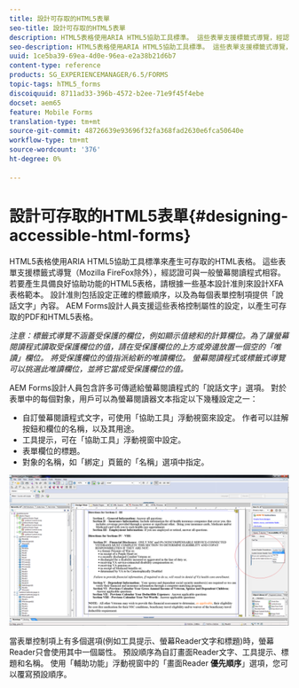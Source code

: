 ```yaml
---
title: 設計可存取的HTML5表單
seo-title: 設計可存取的HTML5表單
description: HTML5表格使用ARIA HTML5協助工具標準。 這些表單支援標籤式導覽，經認證可與一般螢幕閱讀程式相容。
seo-description: HTML5表格使用ARIA HTML5協助工具標準。 這些表單支援標籤式導覽，經認證可與一般螢幕閱讀程式相容。
uuid: 1ce5ba39-69ea-4d0e-96ea-e2a38b21d6b7
content-type: reference
products: SG_EXPERIENCEMANAGER/6.5/FORMS
topic-tags: hTML5_forms
discoiquuid: 8711ad33-396b-4572-b2ee-71e9f45f4ebe
docset: aem65
feature: Mobile Forms
translation-type: tm+mt
source-git-commit: 48726639e93696f32fa368fad2630e6fca50640e
workflow-type: tm+mt
source-wordcount: '376'
ht-degree: 0%

---
```



# 設計可存取的HTML5表單{#designing-accessible-html-forms}

HTML5表格使用ARIA HTML5協助工具標準來產生可存取的HTML表格。 這些表單支援標籤式導覽（Mozilla FireFox除外），經認證可與一般螢幕閱讀程式相容。 若要產生具備良好協助功能的HTML5表格，請根據一些基本設計准則來設計XFA表格範本。 設計准則包括設定正確的標籤順序，以及為每個表單控制項提供「說話文字」內容。 AEM Forms設計人員支援這些表格控制屬性的設定，以產生可存取的PDF和HTML5表格。

*注意：標籤式導覽不涵蓋受保護的欄位，例如顯示值總和的計算欄位。為了讓螢幕閱讀程式讀取受保護欄位的值，請在受保護欄位的上方或旁邊放置一個空的「唯讀」欄位。 將受保護欄位的值指派給新的唯讀欄位。 螢幕閱讀程式或標籤式導覽可以挑選此唯讀欄位，並將它當成受保護欄位的值。*

AEM Forms設計人員包含許多可傳遞給螢幕閱讀程式的「說話文字」選項。 對於表單中的每個對象，用戶可以為螢幕閱讀器文本指定以下幾種設定之一：

* 自訂螢幕閱讀程式文字，可使用「協助工具」浮動視窗來設定。 作者可以註解按鈕和欄位的名稱，以及其用途。
* 工具提示，可在「協助工具」浮動視窗中設定。
* 表單欄位的標題。
* 對象的名稱，如「綁定」頁籤的「名稱」選項中指定。

![協助工具](assets/accessibility.png)

當表單控制項上有多個選項(例如工具提示、螢幕Reader文字和標題)時，螢幕Reader只會使用其中一個屬性。 預設順序為自訂畫面Reader文字、工具提示、標題和名稱。 使用「輔助功能」浮動視窗中的「畫面Reader **優先順序**」選項，您可以覆寫預設順序。
